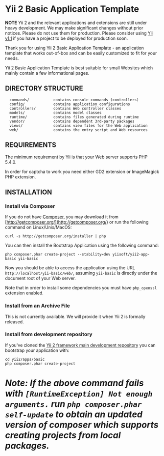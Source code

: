 Yii 2 Basic Application Template
================================

**NOTE** Yii 2 and the relevant applications and extensions are still under heavy
development. We may make significant changes without prior notices. Please do not
use them for production. Please consider using [Yii v1.1](https://github.com/yiisoft/yii)
if you have a project to be deployed for production soon.


Thank you for using Yii 2 Basic Application Template - an application template
that works out-of-box and can be easily customized to fit for your needs.

Yii 2 Basic Application Template is best suitable for small Websites which mainly contain
a few informational pages.


DIRECTORY STRUCTURE
-------------------

      commands/           contains console commands (controllers)
      config/             contains application configurations
      controllers/        contains Web controller classes
      models/             contains model classes
      runtime/            contains files generated during runtime
      vendor/             contains dependent 3rd-party packages
      views/              contains view files for the Web application
      web/                contains the entry script and Web resources



REQUIREMENTS
------------

The minimum requirement by Yii is that your Web server supports PHP 5.4.0.

In order for captcha to work you need either GD2 extension or ImageMagick PHP extension.

INSTALLATION
------------

### Install via Composer

If you do not have [Composer](http://getcomposer.org/), you may download it from
[http://getcomposer.org/](http://getcomposer.org/) or run the following command on Linux/Unix/MacOS:

~~~
curl -s http://getcomposer.org/installer | php
~~~

You can then install the Bootstrap Application using the following command:

~~~
php composer.phar create-project --stability=dev yiisoft/yii2-app-basic yii-basic
~~~

Now you should be able to access the application using the URL `http://localhost/yii-basic/web/`,
assuming `yii-basic` is directly under the document root of your Web server.

Note that in order to install some dependencies you must have `php_openssl` extension enabled.


### Install from an Archive File

This is not currently available. We will provide it when Yii 2 is formally released.


### Install from development repository

If you've cloned the [Yii 2 framework main development repository](https://github.com/yiisoft/yii2) you
can bootstrap your application with:

~~~
cd yii2/apps/basic
php composer.phar create-project
~~~

*Note: If the above command fails with `[RuntimeException] Not enough arguments.` run
`php composer.phar self-update` to obtain an updated version of composer which supports creating projects
from local packages.*
=======

